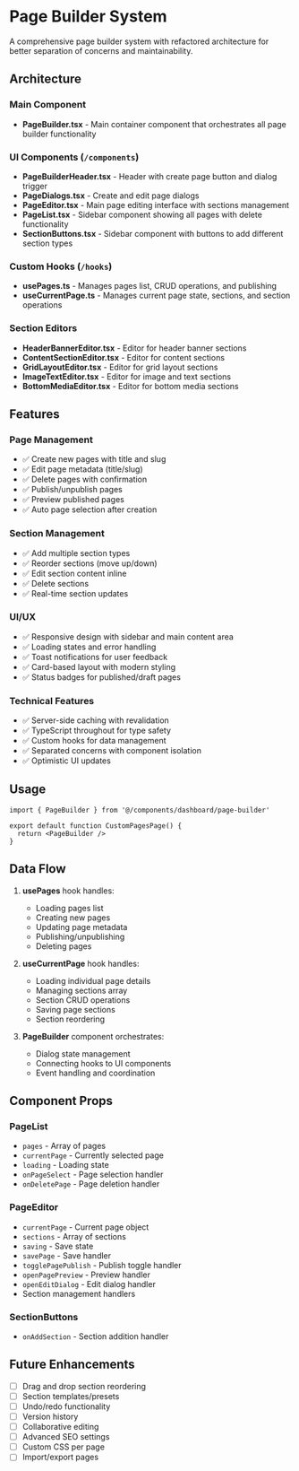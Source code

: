 # Page Builder System

A comprehensive page builder system with refactored architecture for better separation of concerns and maintainability.

## Architecture

### Main Component

- **PageBuilder.tsx** - Main container component that orchestrates all page builder functionality

### UI Components (`/components`)

- **PageBuilderHeader.tsx** - Header with create page button and dialog trigger
- **PageDialogs.tsx** - Create and edit page dialogs
- **PageEditor.tsx** - Main page editing interface with sections management
- **PageList.tsx** - Sidebar component showing all pages with delete functionality
- **SectionButtons.tsx** - Sidebar component with buttons to add different section types

### Custom Hooks (`/hooks`)

- **usePages.ts** - Manages pages list, CRUD operations, and publishing
- **useCurrentPage.ts** - Manages current page state, sections, and section operations

### Section Editors

- **HeaderBannerEditor.tsx** - Editor for header banner sections
- **ContentSectionEditor.tsx** - Editor for content sections
- **GridLayoutEditor.tsx** - Editor for grid layout sections
- **ImageTextEditor.tsx** - Editor for image and text sections
- **BottomMediaEditor.tsx** - Editor for bottom media sections

## Features

### Page Management

- ✅ Create new pages with title and slug
- ✅ Edit page metadata (title/slug)
- ✅ Delete pages with confirmation
- ✅ Publish/unpublish pages
- ✅ Preview published pages
- ✅ Auto page selection after creation

### Section Management

- ✅ Add multiple section types
- ✅ Reorder sections (move up/down)
- ✅ Edit section content inline
- ✅ Delete sections
- ✅ Real-time section updates

### UI/UX

- ✅ Responsive design with sidebar and main content area
- ✅ Loading states and error handling
- ✅ Toast notifications for user feedback
- ✅ Card-based layout with modern styling
- ✅ Status badges for published/draft pages

### Technical Features

- ✅ Server-side caching with revalidation
- ✅ TypeScript throughout for type safety
- ✅ Custom hooks for data management
- ✅ Separated concerns with component isolation
- ✅ Optimistic UI updates

## Usage

```tsx
import { PageBuilder } from '@/components/dashboard/page-builder'

export default function CustomPagesPage() {
  return <PageBuilder />
}
```

## Data Flow

1. **usePages** hook handles:

   - Loading pages list
   - Creating new pages
   - Updating page metadata
   - Publishing/unpublishing
   - Deleting pages

2. **useCurrentPage** hook handles:

   - Loading individual page details
   - Managing sections array
   - Section CRUD operations
   - Saving page sections
   - Section reordering

3. **PageBuilder** component orchestrates:
   - Dialog state management
   - Connecting hooks to UI components
   - Event handling and coordination

## Component Props

### PageList

- `pages` - Array of pages
- `currentPage` - Currently selected page
- `loading` - Loading state
- `onPageSelect` - Page selection handler
- `onDeletePage` - Page deletion handler

### PageEditor

- `currentPage` - Current page object
- `sections` - Array of sections
- `saving` - Save state
- `savePage` - Save handler
- `togglePagePublish` - Publish toggle handler
- `openPagePreview` - Preview handler
- `openEditDialog` - Edit dialog handler
- Section management handlers

### SectionButtons

- `onAddSection` - Section addition handler

## Future Enhancements

- [ ] Drag and drop section reordering
- [ ] Section templates/presets
- [ ] Undo/redo functionality
- [ ] Version history
- [ ] Collaborative editing
- [ ] Advanced SEO settings
- [ ] Custom CSS per page
- [ ] Import/export pages
